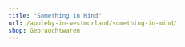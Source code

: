 ```yaml
---
title: "Something in Mind"
url: /appleby-in-westmorland/something-in-mind/
shop: Gebrauchtwaren
---
```

